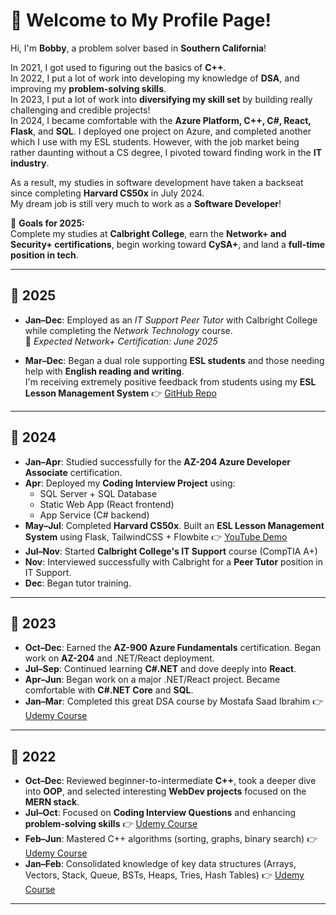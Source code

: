 # 👋 Welcome to My Profile Page!

Hi, I'm **Bobby**, a problem solver based in **Southern California**!

In 2021, I got used to figuring out the basics of **C++**.  
In 2022, I put a lot of work into developing my knowledge of **DSA**, and improving my **problem-solving skills**.  
In 2023, I put a lot of work into **diversifying my skill set** by building really challenging and credible projects!  
In 2024, I became comfortable with the **Azure Platform, C++, C#, React, Flask**, and **SQL**.  I deployed one project on Azure, and completed another which I use with my ESL students.
However, with the job market being rather daunting without a CS degree, I pivoted toward finding work in the **IT industry**.

As a result, my studies in software development have taken a backseat since completing **Harvard CS50x** in July 2024.  
My dream job is still very much to work as a **Software Developer**!

🎯 **Goals for 2025:**  
Complete my studies at **Calbright College**, earn the **Network+ and Security+ certifications**, begin working toward **CySA+**, and land a **full-time position in tech**.

---

## 📅 2025

- **Jan–Dec**: Employed as an *IT Support Peer Tutor* with Calbright College while completing the *Network Technology* course.  
  📌 *Expected Network+ Certification: June 2025*

- **Mar–Dec**: Began a dual role supporting **ESL students** and those needing help with **English reading and writing**.  
  I'm receiving extremely positive feedback from students using my **ESL Lesson Management System** 👉 [GitHub Repo](https://github.com/rabogan/ESL-Lesson-System)

---

## 📅 2024

- **Jan–Apr**: Studied successfully for the **AZ-204 Azure Developer Associate** certification.
- **Apr**: Deployed my **Coding Interview Project** using:
  - SQL Server + SQL Database
  - Static Web App (React frontend)
  - App Service (C# backend)
- **May–Jul**: Completed **Harvard CS50x**. Built an **ESL Lesson Management System** using Flask, TailwindCSS + Flowbite 👉 [YouTube Demo](https://youtu.be/iTdVH4ROMCs)
- **Jul–Nov**: Started **Calbright College's IT Support** course (CompTIA A+)
- **Nov**: Interviewed successfully with Calbright for a **Peer Tutor** position in IT Support.
- **Dec**: Began tutor training.

---

## 📅 2023

- **Oct–Dec**: Earned the **AZ-900 Azure Fundamentals** certification. Began work on **AZ-204** and .NET/React deployment.
- **Jul–Sep**: Continued learning **C#.NET** and dove deeply into **React**.
- **Apr–Jun**: Began work on a major .NET/React project. Became comfortable with **C#.NET Core** and **SQL**.
- **Jan–Mar**: Completed this great DSA course by Mostafa Saad Ibrahim 👉 [Udemy Course](https://www.udemy.com/course/skills-algorithms-cpp2/)

---

## 📅 2022

- **Oct–Dec**: Reviewed beginner-to-intermediate **C++**, took a deeper dive into **OOP**, and selected interesting **WebDev projects** focused on the **MERN stack**.
- **Jul–Oct**: Focused on **Coding Interview Questions** and enhancing **problem-solving skills** 👉 [Udemy Course](https://www.udemy.com/course/skills-coding-interviews/)
- **Feb–Jun**: Mastered C++ algorithms (sorting, graphs, binary search) 👉 [Udemy Course](https://www.udemy.com/course/skills-algorithms-cpp/)
- **Jan–Feb**: Consolidated knowledge of key data structures (Arrays, Vectors, Stack, Queue, BSTs, Heaps, Tries, Hash Tables) 👉 [Udemy Course](https://www.udemy.com/course/dscpp-skills/)

---
